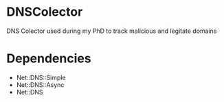 # DNSColector
DNS Colector used during my PhD to track malicious and legitate domains

# Dependencies

* Net::DNS::Simple
* Net::DNS::Async
* Net::DNS
